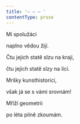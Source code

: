 ```yaml
---
title: '– – – '
contentType: prose
---
```


Mí spolužáci

naplno vědou žijí.

Čtu jejich statě slzu na kraji,

čtu jejich statě slzy na líci.

Mršky kunsthistorici,

však já se s vámi srovnám!

Mříží geometrii

po léta pilně zkoumám.
